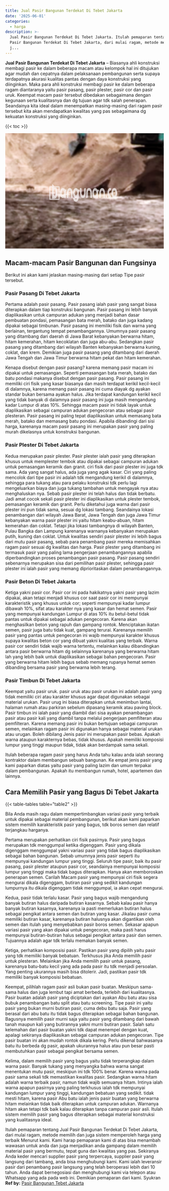 ```yaml
---
title: Jual Pasir Bangunan Terdekat Di Tebet Jakarta
date: '2025-06-01'
categories:
  - harga
description: >-
  Jual Pasir Bangunan Terdekat Di Tebet Jakarta. Itulah pemaparan tentang Jual
  Pasir Bangunan Terdekat Di Tebet Jakarta, dari mulai ragam, metode memilih dan
  j...
---
```


**Jual Pasir Bangunan Terdekat Di Tebet Jakarta** – Biasanya ahli konstruksi membagi pasir ke dalam beberapa macam atau kelompok hal ini ditujukan agar mudah dan cepatnya dalam pelaksanaan pembangunan serta supaya terdapatnya akurasi kualitas pantas dengan daya konstruksi yang diinginkan. Maka para ahli konstruksi membagi pasir ke dalam beberapa ragam diantaranya yaitu pasir pasang, pasir plester, pasir cor dan pasir uruk. Keempat macam pasir tersebut dibedakan sebagaimana dengan kegunaan serta kualitasnya dan dg tujuan agar tdk salah penerapan. Seandainya kita ideal dalam menempatkan masing-masing dari ragam pasir tersebut kita akan mendapatkan kwalitas yang pas sebagaimana dg kekuatan konstruksi yang diinginkan.

{{< toc >}}

![Jual Pasir Bangunan Terdekat Di Tebet Jakarta](/images/jual-pasir-bangunan-10.png)

## Macam-macam Pasir Bangunan dan Fungsinya

Berikut ini akan kami jelaskan masing-masing dari setiap Tipe pasir tersebut.

### Pasir Pasang Di Tebet Jakarta

Pertama adalah pasir pasang. Pasir pasang ialah pasir yang sangat biasa diterapkan dalam tiap konstruksi bangunan. Pasir pasang ini lebih banyak diaplikasikan untuk campuran adukan yang menjadi bahan dasar pembuatan pondasi, pemasangan bata merah, batako dan juga kadang dipakai sebagai timbunan. Pasir pasang ini memiliki fisik dan warna yang berlainan, tergantung tempat penambangannya. Umumnya pasir pasang yang ditambang dari daerah di Jawa Barat kebanyakan berwarna hitam, hitam kemerahan, hitam kecoklatan dan juga abu-abu. Sedangkan pasir pasang yang ditambang dari wilayah Banten kebanyakan berwarna kuning, coklat, dan krem. Demikian juga pasir pasang yang ditambang dari daerah Jawa Tengah dan Jawa Timur berwarna hitam pekat dan hitam kemerahan.

Kenapa disebut dengan pasir pasang? karena memang pasir macam ini dipakai untuk pemasangan. Seperti pemasangan bata merah, batako dan batu pondasi makanya disebut dengan pasir pasang. Pasir pasang ini memiliki ciri fisik yang kasar biasanya dan masih terdapat kerikil kecil-kecil di dalamnya, karena memang pasir pasang ini cuma diayak dg ayakan standar bukan bersama ayakan halus. Jika terdapat kandungan kerikil kecil yang tidak banyak di dalamnya pasir pasang ini juga masih mengandung kadar Lumpur di atas 10%. Sehingga macam pasir ini tidak layak untuk diaplikasikan sebagai campuran adukan pengecoran atau sebagai pasir plesteran. Pasir pasang ini paling tepat diaplikasikan untuk memasang bata merah, batako dan memasang batu pondasi. Apabila dibandingi dari sisi harga, karenanya macam pasir pasang ini merupakan pasir yang paling murah dikelasnya untuk konstruksi bangunan.

### Pasir Plester Di Tebet Jakarta

Kedua merupakan pasir plester. Pasir plester ialah pasir yang diterapkan khusus untuk memplester tembok atau dipakai sebagai campuran adukan untuk pemasangan keramik dan granit. ciri fisik dari pasir plester ini juga tdk sama. Ada yang sangat halus, ada juga yang agak kasar. Ciri yang paling mencolok dari tipe pasir ini adalah tdk mengandung kerikil di dalamnya, sehingga para tukang atau para pelaku konstruksi tdk perlu lagi mengeluarkan biaya dan juga tukang tambahan untuk mengayak nya atau menghaluskan nya. Sebab pasir plester ini telah halus dan tidak berbatu. Jadi amat cocok sekali pasir plester ini diaplikasikan untuk plester tembok, pemasangan keramik dan granit. Perlu diketahui juga warna dari pasir plester ini pun tidak sama, sesuai dg lokasi tambang. Seandainya lokasi penambangan dari wilayah Jawa Barat, Jawa Tengah dan juga Jawa Timur kebanyakan warna pasir plester ini yaitu hitam keabu-abuan, hitam kemerahan dan coklat. Tetapi jika lokasi tambangnya di wilayah Banten, Pulau Bangka dan Lampung karenanya warnanya kebanyakan merupakan putih, kuning dan coklat. Untuk kwalitas sendiri pasir plester ini lebih bagus dari mutu pasir pasang, sebab para penambang pasir mereka memisahkan ragam pasir sesuai dg kwalitas dan harga. Pasir plester yang ditambang ini termasuk pasir yang paling lama pengerjaan penambangannya apabila diperbandingkan proses penambangan pasir pasang. Pasir pasang sendiri sebenarnya merupakan sisa dari pemilihan pasir plester, sehingga pasir plester ini ialah pasir yang memang diprioritaskan dalam penambangannya.

### Pasir Beton Di Tebet Jakarta

Ketiga yakni pasir cor. Pasir cor ini pada hakikatnya yakni pasir yang lazim dipakai, akan tetapi menjadi khusus cor saat pasir cor ini mempunyai karakteristik yang khusus untuk cor; seperti mempunyai kadar lumpur dibawah 10%, sifat atau karakter nya yang kasar dan hemat semen. Pasir yang mempunyai kandungan Lumpur di atas 10% itu betul-betul tidak pantas untuk dipakai sebagai adukan pengecoran. Karena akan menghasilkan beton yang rapuh dan gampang rontok. Menciptakan ikatan semen, pasir juga batu tidak kuat, gampang terurai. Karenanya memilih pasir yang pantas untuk pengecoran ini wajib mempunyai karakter khusus supaya kwalitas beton cor yang dibuat yakni kualitas yang terbaik. Warna pasir cor sendiri tidak wajib warna tertentu, melainkan kalau dibandingkan antara pasir berwarna hitam dg selainnya karenanya yang berwarna hitam lah yang lebih baik untuk diaplikasikan sebagai bahan pengecoran. Pasir yang berwarna hitam lebih bagus sebab memang rupanya hemat semen dibanding bersama pasir yang berwarna lebih terang.

### Pasir Timbun Di Tebet Jakarta

Keempat yaitu pasir uruk. pasir uruk atau pasir urukan ini adalah pasir yang tidak memiliki ciri atau karakter khusus agar dapat digunakan sebagai material urukan. Pasir urug ini biasa diterapkan untuk menimbun lantai, halaman rumah atau parkiran sebelum dipasang keramik atau paving block. Pasir timbun ini ialah pasir yang diambil dari sisa ayakan penambangan pasir atau pasir kali yang diambil tanpa melalui pengerjaan pemfilteran atau pemfilteran. Karena memang pasir ini bukan bertujuan sebagai campuran semen, melainkan ragam pasir ini digunakan hanya sebagai material urukan atau urugan. Boleh dibilang Jenis pasir ini merupakan pasir bebas. Apakah warna ataupun karakternya bebas, tidak khusus. Apakah memiliki komposisi lumpur yang tinggi maupun tidak, tidak akan berdampak sama sekali.

Itulah beberapa ragam pasir yang harus Anda tahu kalau anda ialah seorang kontraktor dalam membangun sebuah bangunan. Ke empat jenis pasir yang kami paparkan diatas yaitu pasir yang paling lazim dan umum terpakai dalam pembangunan. Apakah itu membangun rumah, hotel, apartemen dan lainnya.

## Cara Memilih Pasir yang Bagus Di Tebet Jakarta

{{< table-tables table="table2" >}}

Bila Anda masih ragu dalam mempertimbangkan variasi pasir yang terbaik untuk dipakai sebagai material pembangunan, berikut akan kami paparkan sistem memilih karakteristik pasir yang bagus, tdk boros semen dan relatif terjangkau harganya.

Pertama merupakan perhatikan ciri fisik pasirnya. Pasir yang bagus merupakan tdk menggumpal ketika digenggam. Pasir yang dikala digenggam menggumpal yakni variasi pasir yang tidak bagus diaplikasikan sebagai bahan bangunan. Sebab umumnya jenis pasir seperti itu mempunyai kandungan lumpur yang tinggi. Seluruh tipe pasir, baik itu pasir pasang, pasir plester ataupun pasir cor, seandainya mempunyai komposisi lumpur yang tinggi maka tidak bagus diterapkan. Hanya akan memboroskan penerapan semen. Carilah Macam pasir yang mempunyai ciri fisik segera mengurai dikala digenggam, butiran pasir yang sedikit kandungan lumpurnya itu dikala digenggam tidak menggumpal, ia akan cepat mengurai.

Kedua, pasir tidak terlalu kasar. Pasir yang bagus wajib mengandung banyak butiran halus daripada butiran kasarnya. Sebab kalau pasir hanya banyak butiran kasarnya, karenanya ia pasti memerlukan butiran halus sebagai pengikat antara semen dan butiran yang kasar. Jikalau pasir cuma memiliki butiran kasar, karenanya butiran halusnya akan digantikan oleh semen dan itulah yang menyebabkan pasir boros semen. Sekasar apapun variasi pasir yang akan dipakai untuk pengecoran, maka pasti harus mempunyai butiran-butiran halus sebagai pengikat antara pasir dan semen. Tujuannya adalah agar tdk terlalu memakan banyak semen.

Ketiga, perhatikan komposisi pasir. Pastikan pasir yang dipilih yaitu pasir yang tdk memiliki banyak bebatuan. Terkhusus jika Anda memilih pasir untuk plesteran. Melainkan jika Anda memilih pasir untuk pasang, karenanya batu-batu kecil yang ada pada pasir itu tdk menjadi persoalan. Yang penting ukurannya masih bisa ditolerir. Jadi, pastikan pasir tdk memiliki banyak komposisi bebatuan.

Keempat, pilihlah ragam pasir asli bukan pasir buatan. Meskipun sama-sama halus dan juga lembut tapi amat berbeda, terlebih dari kualitasnya. Pasir buatan adalah pasir yang diciptakan dari ayakan Abu batu atau sisa bubuk penambangan batu split atau batu screening. Tipe pasir ini yaitu pasir yang bukan murni butiran pasir, cuma debu batu saja. Pasir yang berasal dari abu batu itu tidak bagus diterapkan sebagai bahan bangunan. Bagusnya memilih pasir murni saja yaitu pasir yang ditambang dari bawah tanah maupun kali yang butirannya yakni murni butiran pasir. Salah satu kelemahan dari pasir buatan yakni tdk dapat menempel dengan kuat, apalagi sekiranya diaplikasikan sebagai campuran adukan pengecoran. Tipe pasir buatan ini akan mudah rontok dikala kering. Perlu dikenal bahwasanya batu itu berbeda dg pasir, apakah ukurannya halus atau pun besar pasti membutuhkan pasir sebagai pengikat bersama semen.

Kelima, dalam memilih pasir yang bagus yaitu tidak terperangkap dalam warna pasir. Banyak tukang yang menyangka bahwa warna sangat menentukan mutu pasir, meskipun ini tdk 100% benar. Karena warna pada pasir sama sekali tdk memastikan kwalitas pasir. Sedangkan warna hitam adalah warna terbaik pasir, namun tidak wajib semuanya hitam. Intinya ialah warna apapun pasirnya yang paling terkhusus ialah tdk mempunyai kandungan lumpur yang tinggi, kandungan bebatuan yang sedikit. tidak mesti hitam, karena pasir Abu batu ialah jenis pasir buatan yang berwarna hitam melainkan tidak baik diterapkan untuk campuran adukan. Warnanya hitam akan tetapi tdk baik kalau diterapkan tanpa campuran pasir asli. Itulah sistem memilih pasir yang bagus diterapkan sebagai material konstruksi yang kualitasnya ideal.

Itulah pemaparan tentang Jual Pasir Bangunan Terdekat Di Tebet Jakarta, dari mulai ragam, metode memilih dan juga sistem memperoleh harga yang terbaik Menurut kami. Kami harap pemaparan kami di atas bisa menambah wawasan untuk anda dan juga menjadikan anda gampang dalam memilih material pasir yang bermutu, tepat guna dan kwalitas yang pas. Sekiranya Anda keder mencari supplier pasir yang terpercaya, supplier pasir yang langsung dari tambang, anda bisa menghubungi kami. Kami ialah leveransir pasir dari penambang pasir langsung yang telah beroperasi lebih dari 10 tahun. Anda dapat bernegosiasi dan menghubungi kami via telepon atau Whatsapp yang ada pada web ini. Demikian pemaparan dari kami. Syukran
**Ref by:** [Pasir Bangunan Tebet Jakarta](https://id.wikipedia.org/wiki/Pasir)
